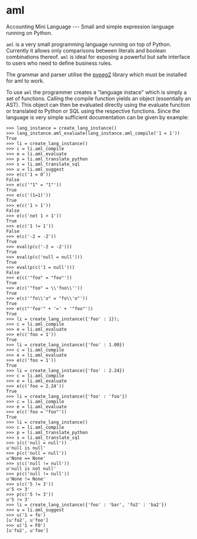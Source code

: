 # aml
Accounting Mini Language --- Small and simple expression language running on Python.

`aml` is a very small programming language running on top of Python. Currently it allows only comparisons between literals and boolean combinations thereof. `aml` is ideal for exposing a powerful but safe interface to users who need to define business rules.

The grammar and parser utilise the [pypeg2](http://fdik.org/pyPEG/) library which must be installed for aml to work.

To use `aml` the programmer creates a "language instace" which is simply a set of functions. Calling the compile function yields an object (essentially an AST). This object can then be evaluated directly using the evaluate function or translated to Python or SQL using the respective functions. Since the language is very simple sufficient documentation can be given by example:

	>>> lang_instance = create_lang_instance()
	>>> lang_instance.aml_evaluate(lang_instance.aml_compile('1 = 1'))
	True
	>>> li = create_lang_instance()
	>>> c = li.aml_compile
	>>> e = li.aml_evaluate
	>>> p = li.aml_translate_python
	>>> s = li.aml_translate_sql
	>>> u = li.aml_suggest
	>>> e(c('1 = 0'))
	False
	>>> e(c('"1" = "1"'))
	True
	>>> e(c('(1=1)'))
	True
	>>> e(c('1 > 1'))
	False
	>>> e(c('not 1 > 1'))
	True
	>>> e(c('1 != 1'))
	False
	>>> e(c('-2 = -2'))
	True
	>>> eval(p(c('-2 = -2')))
	True
	>>> eval(p(c('null = null')))
	True
	>>> eval(p(c('1 = null')))
	False
	>>> e(c('"foo" = "foo"'))
	True
	>>> e(c('"foo" = \\'foo\\''))
	True
	>>> e(c('"fo\\'o" = "fo\\'o"'))
	True
	>>> e(c("'foo'" + '=' + '"foo"'))
	True
	>>> li = create_lang_instance({'foo' : 1});
	>>> c = li.aml_compile
	>>> e = li.aml_evaluate
	>>> e(c('foo = 1'))
	True
	>>> li = create_lang_instance({'foo' : 1.00})
	>>> c = li.aml_compile
	>>> e = li.aml_evaluate
	>>> e(c('foo = 1'))
	True
	>>> li = create_lang_instance({'foo' : 2.24})
	>>> c = li.aml_compile
	>>> e = li.aml_evaluate
	>>> e(c('foo = 2.24'))
	True
	>>> li = create_lang_instance({'foo' : 'foo'})
	>>> c = li.aml_compile
	>>> e = li.aml_evaluate
	>>> e(c('foo = "foo"'))
	True
	>>> li = create_lang_instance()
	>>> c = li.aml_compile
	>>> p = li.aml_translate_python
	>>> s = li.aml_translate_sql
	>>> s(c('null = null'))
	u'null is null'
	>>> p(c('null = null'))
	u'None == None'
	>>> s(c('null != null'))
	u'null is not null'
	>>> p(c('null != null'))
	u'None != None'
	>>> s(c('5 != 3'))
	u'5 <> 3'
	>>> p(c('5 != 3'))
	u'5 != 3'
	>>> li = create_lang_instance({'foo' : 'bar', 'fo2' : 'ba2'})
	>>> u = li.aml_suggest
	>>> u('1 = fo')
	[u'fo2', u'foo']
	>>> u('1 = FO')
	[u'fo2', u'foo']
